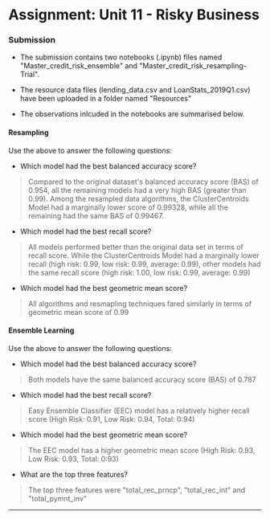 # Assignment: Unit 11 - Risky Business
 
### Submission

* The submission contains two notebooks (.ipynb) files named "Master_credit_risk_ensemble" and "Master_credit_risk_resampling-Trial".

* The resource data files (lending_data.csv and LoanStats_2019Q1.csv) have been uploaded in a folder named "Resources"

* The observations inlcuded in the notebooks are summarised below.

#### Resampling

Use the above to answer the following questions:

* Which model had the best balanced accuracy score?
> Compared to the original dataset's balanced accuracy score (BAS) of 0.954, all the remaining models had a very high BAS (greater than 0.99). Among the resampled data algorithms, the ClusterCentroids Model had a marginally lower score of 0.99328, while all the remaining had the same BAS of 0.99467.

* Which model had the best recall score?
> All models performed better than the original data set in terms of recall score. While the ClusterCentroids Model had a marginally lower recall (high risk: 0.99, low risk: 0.99, average: 0.99), other models had the same recall score (high risk: 1.00, low risk: 0.99, average: 0.99)

* Which model had the best geometric mean score?
>  All algorithms and resmapling techniques fared similarly in terms of geometric mean score of 0.99

#### Ensemble Learning

Use the above to answer the following questions:

* Which model had the best balanced accuracy score?
> Both models have the same balanced accuracy score (BAS) of 0.787

* Which model had the best recall score?
> Easy Ensemble Classifier (EEC) model has a relatively higher recall score (High Risk: 0.91, Low Risk: 0.94, Total: 0:94)

* Which model had the best geometric mean score?
> The EEC model has a higher geometric mean score (High Risk: 0.93, Low Risk: 0.93, Total: 0:93)

* What are the top three features?
> The top three features were "total_rec_prncp", "total_rec_int" and "total_pymnt_inv"
- - -



